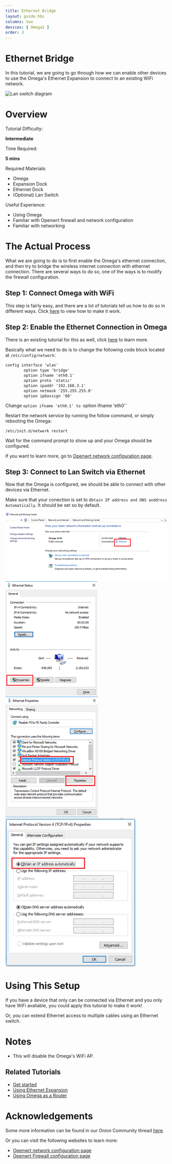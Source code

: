 ```yaml
---
title: Ethernet Bridge
layout: guide.hbs
columns: two
devices: [ Omega2 ]
order: 3
---
```


# Ethernet Bridge

In this tutorial, we are going to go through how we can enable other devices to use the Omega's Ethernet Expansion to connect to an existing WiFi network.

![Lan switch diagram](https://community.onion.io/uploads/files/1460835842818-asus_omega_sw_wireless.png)

# Overview 

Tutorial Difficulty:

**Intermediate**

Time Required:

**5 mins**

Required Materials:
* Omega
* Expansion Dock
* Ethernet Dock
* (Optional) Lan Switch

Useful Experience:
* Using Omega
* Familiar with Openwrt firewall and network configuration
* Familiar with networking

[//]: # (The Actual Process)

# The Actual Process

What we are going to do is to first enable the Omega's ethernet connection, and then try to bridge the wireless internet connection with ethernet connection. There are several ways to do so, one of the ways is to modify the firewall configuration.


[//]: # (The Steps)

## Step 1: Connect Omega with WiFi

This step is fairly easy, and there are a lot of tutorials tell us how to do so in different ways. Click [here](../Get-Started) to view how to make it work.

[//]: # (Step 2)

## Step 2: Enable the Ethernet Connection in Omega

There is an existing tutorial for this as well, click [here](./Expansions/Using-the-Ethernet-Expansion) to learn more.

Basically what we need to do is to change the following code block located at `/etc/config/network`:

```
config interface 'wlan'
        option type 'bridge'
        option ifname 'eth0.1'
        option proto 'static'
        option ipaddr '192.168.3.1'
        option netmask '255.255.255.0'
        option ip6assign '60'

```

Change `option ifname 'eth0.1' to `option ifname 'eth0'`


Restart the network service by running the follow command, or simply rebooting the Omega:

```
/etc/init.d/network restart
```
Wait for the command prompt to show up and your Omega should be configured.

If you want to learn more, go to [Openwrt network configuration page](https://wiki.openwrt.org/doc/uci/network).

[//]: # (Step 3)
## Step 3: Connect to Lan Switch via Ethernet

Now that the Omega is configured, we should be able to connect with other devices via Ethernet.

Make sure that your conection is set to `Obtain IP address and DNS anddress Automatically`. It should be set so by default.

![pic](../img/wifi-bridge-pic-1.png)
![pic](../img/wifi-bridge-pic-2.png)
![pic](../img/wifi-bridge-pic-3.png)
![pic](../img/wifi-bridge-pic-4.png)

[//]: # (Using the Project)

# Using This Setup

If you have a device that only can be connected via Ethernet and you only have WiFi avaliable, you could apply this tutorial to make it work!

Or, you can extend Ethernet access to multiple cables using an Ethernet switch.

# Notes

* This will disable the Omega's WiFi AP.

## Related Tutorials

* [Get started](../Get-Started)
* [Using Ethernet Expansion](./Expansions/Using-the-Ethernet-Expansion)
* [Using Omega as a Router](./Using-Omega-As-A-Router)


[//]: # (Acknowledgements)

# Acknowledgements

Some more information can be found in our Onion Community thread [here](https://community.onion.io/topic/694/wireless-setup).

Or you can visit the following websites to learn more:
* [Openwrt network configuration page](https://wiki.openwrt.org/doc/uci/network)
* [Openwrt Firewall configuration page](https://wiki.openwrt.org/doc/uci/firewall)
